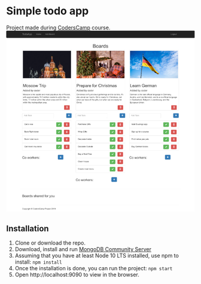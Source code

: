 # Simple todo app
Project made during [CodersCamp](https://coderscamp.edu.pl/) course.
![Screenshot](sreenshot.png)
## Installation
1. Clone or download the repo.
2. Download, install and run [MongoDB Community Server](https://www.mongodb.com/what-is-mongodb)
3. Assuming that you have at least Node 10 LTS installed, use npm to install: `npm install`
4. Once the installation is done, you can run the project:
   `npm start`
5. Open http://localhost:9090 to view in the browser.


